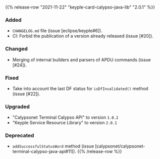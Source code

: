 {{% release-row "2021-11-22" "keyple-card-calypso-java-lib" "2.0.1" %}} 
### Added - `CHANGELOG.md` file (issue [eclipse/keyple#6]). - CI: Forbid the publication of a version already released (issue [#20]). ### Changed - Merging of internal builders and parsers of APDU commands (issue [#24]). ### Fixed - Take into account the last DF status for `isDfInvalidated()` method (issue [#22]). ### Upgraded - "Calypsonet Terminal Calypso API" to version `1.0.2` - "Keyple Service Resource Library" to version `2.0.1` ### Deprecated - `addSuccessfulStatusWord` method (issue [calypsonet/calypsonet-terminal-calypso-java-api#11]).
{{% /release-row %}}
